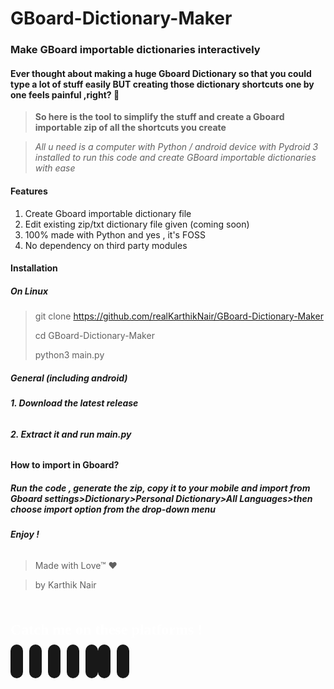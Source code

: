 # GBoard-Dictionary-Maker

### Make GBoard importable dictionaries interactively

#### Ever thought about making a huge Gboard Dictionary so that you could type a lot of stuff easily BUT creating those dictionary shortcuts one by one feels painful ,right? 🤔 
> **So here is the tool to simplify the stuff and create a Gboard importable zip of all the shortcuts you create**

> *All u need is a computer with Python / android device with Pydroid 3 installed to run this code and create GBoard importable dictionaries with ease*

#### **Features**
 1. Create Gboard importable dictionary file
 2. Edit existing zip/txt dictionary file given (coming soon)
 3. 100% made with Python and yes , it's FOSS
 4. No dependency on third party modules


#### **Installation**
##### On Linux
>git clone https://github.com/realKarthikNair/GBoard-Dictionary-Maker
>
>cd GBoard-Dictionary-Maker
>
>python3 main.py

##### General (including android)
###### **1. Download the latest release**
###### **2. Extract it and run main.py**

#### How to import in Gboard?
##### **Run the code , generate the zip, copy it to your mobile and import from Gboard settings>Dictionary>Personal Dictionary>All Languages>then choose import option from the drop-down menu**

###### **Enjoy !**

>Made with Love™ ❤️

>by Karthik Nair
 
<h2 style="margin-top: 50px;color: #ffffff;font-family: Conv_std;font-size: 24px;">Catch me on these platforms ! <br></h2>
                </div><a href="https://github.com/realkarthiknair"><i class="fa fa-github" data-bs-hover-animate="pulse" id="charging" style="color: rgb(255,255,255);font-size: 28px;background: #181818;border-radius: 11px;padding-top: 10px;padding-right: 10px;padding-bottom: 10px;padding-left: 10px;margin-right: 10px;" onmouseover="bigImg(this)" onmouseout="normalImg(this)"></i></a><a href="https://t.me/realkarthiknair"><i class="fa fa-telegram" data-bs-hover-animate="pulse" style="color: rgb(255,255,255);font-size: 28px;background: #181818;border-radius: 11px;padding-top: 10px;padding-right: 10px;padding-bottom: 10px;padding-left: 10px;margin-right: 10px;" onmouseover="bigImg(this)" onmouseout="normalImg(this)"></i></a><a href="http://instagr.am/harry_kris_"><i class="fab fa-instagram" data-bs-hover-animate="pulse" style="color: rgb(255,255,255);font-size: 28px;background: #181818;border-radius: 11px;padding-top: 10px;padding-right: 10px;padding-bottom: 10px;padding-left: 10px;margin-right: 10px;" onmouseover="bigImg(this)" onmouseout="normalImg(this)"></i></a><a href="https://twitter.com/realkarthiknair"><i class="fa fa-twitter" data-bs-hover-animate="pulse" style="color: rgb(255,255,255);font-size: 28px;background: #181818;border-radius: 11px;padding-top: 10px;padding-right: 10px;padding-bottom: 10px;padding-left: 10px;margin-right: 10px;" onmouseover="bigImg(this)" onmouseout="normalImg(this)"></i></a><a href="https://android.stackexchange.com/users/351427/karthik-nair?tab=profile"><i class="fab fa-android" data-bs-hover-animate="pulse" style="color: rgb(255,255,255);font-size: 28px;background: #181818;border-radius: 11px;padding-top: 10px;padding-right: 10px;padding-bottom: 10px;padding-left: 10px;margin-right: 0px;" onmouseover="bigImg(this)" onmouseout="normalImg(this)"></i></a><a                href="https://realkarthiknair.blogspot.com/"><i class="fab fa-blogger" data-bs-hover-animate="pulse" style="color: rgb(255,255,255);font-size: 28px;background: #181818;border-radius: 11px;padding-top: 10px;padding-right: 10px;padding-bottom: 10px;padding-left: 10px;margin-right: 10px;" onmouseover="bigImg(this)" onmouseout="normalImg(this)"></i></a>
                <a                href="https://www.quora.com/profile/RealKarthikNair"><i class="fab fa-quora" data-bs-hover-animate="pulse" style="color: rgb(255,255,255);font-size: 28px;background: #181818;border-radius: 11px;padding-top: 10px;padding-right: 10px;padding-bottom: 10px;padding-left: 10px;margin-right: 10px;" onmouseover="bigImg(this)" onmouseout="normalImg(this)"></i></a>

